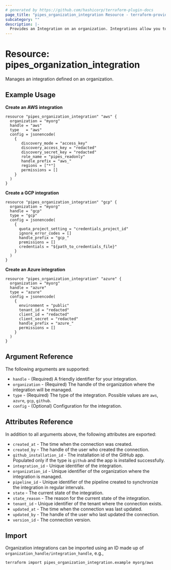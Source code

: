 ```yaml
---
# generated by https://github.com/hashicorp/terraform-plugin-docs
page_title: "pipes_organization_integration Resource - terraform-provider-pipes"
subcategory: ""
description: |-
  Provides an Integration on an organization. Integrations allow you to interface with external systems and manage resources including connections, connection folders among others.
---
```


# Resource: pipes_organization_integration

Manages an integration defined on an organization.

## Example Usage

**Create an AWS integration**

```hcl
resource "pipes_organization_integration" "aws" {
  organization = "myorg"
  handle = "aws"
  type   = "aws"
  config = jsonencode(
    {
       discovery_mode = "access_key"
       discovery_access_key = "redacted"
       discovery_secret_key = "redacted"
       role_name = "pipes_readonly"
       handle_prefix = "aws_"
       regions = ["*"]
       permissions = []
    }
  )
}
```

**Create a GCP integration**

```hcl
resource "pipes_organization_integration" "gcp" {
  organization = "myorg"
  handle = "gcp"
  type = "gcp"
  config = jsonencode(
    {
      quota_project_setting = "credentials_project_id"
      ignore_error_codes = []
      handle_prefix = "gcp_"
      premissions = []
      credentials = "${path_to_credentials_file}"
    } 
  )
}
```

**Create an Azure integration**

```hcl
resource "pipes_organization_integration" "azure" {
  organization = "myorg"
  handle = "azure"
  type = "azure"
  config = jsonencode(
    {
      environment = "public"
      tenant_id = "redacted"
      client_id = "redacted"
      client_secret = "redacted"
      handle_prefix = "azure_"
      permissions = []
    }
  )
}
```

## Argument Reference

The following arguments are supported:

- `handle` - (Required) A friendly identifier for your integration.
- `organization` - (Required) The handle of the organization where the integration will be managed.
- `type` - (Required) The type of the integration. Possible values are `aws`, `azure`, `gcp`, `github`.
- `config` - (Optional) Configuration for the integration.

## Attributes Reference

In addition to all arguments above, the following attributes are exported:

- `created_at` - The time when the connection was created.
- `created_by` - The handle of the user who created the connection.
- `github_installation_id` - The installation id of the GitHub app. Populated only if the type is `github` and the app is installed successfully.
- `integration_id` - Unique identifier of the integration.
- `organization_id` - Unique identifier of the organization where the integration is managed.
- `pipeline_id` - Unique identifier of the pipeline created to synchronize the integration in regular intervals.
- `state` - The current state of the integration.
- `state_reason` - The reason for the current state of the integration.
- `tenant_id` - Unique identifier of the tenant where the connection exists.
- `updated_at` - The time when the connection was last updated.
- `updated_by` - The handle of the user who last updated the connection.
- `version_id` - The connection version.

## Import

Organization integrations can be imported using an ID made up of `organization_handle/integration_handle`, e.g.,

```sh
terraform import pipes_organization_integration.example myorg/aws
```
